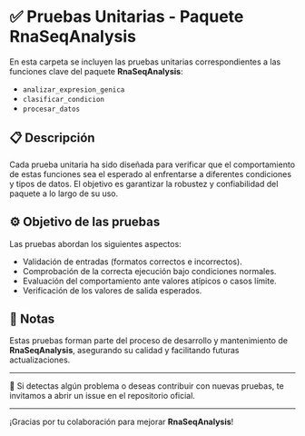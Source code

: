 # ✅ Pruebas Unitarias - Paquete RnaSeqAnalysis

En esta carpeta se incluyen las pruebas unitarias correspondientes a las funciones clave del paquete **RnaSeqAnalysis**:

- `analizar_expresion_genica`
- `clasificar_condicion`
- `procesar_datos`

## 📋 Descripción

Cada prueba unitaria ha sido diseñada para verificar que el comportamiento de estas funciones sea el esperado al enfrentarse a diferentes condiciones y tipos de datos. El objetivo es garantizar la robustez y confiabilidad del paquete a lo largo de su uso.

## ⚙️ Objetivo de las pruebas

Las pruebas abordan los siguientes aspectos:
- Validación de entradas (formatos correctos e incorrectos).
- Comprobación de la correcta ejecución bajo condiciones normales.
- Evaluación del comportamiento ante valores atípicos o casos límite.
- Verificación de los valores de salida esperados.

## 📌 Notas

Estas pruebas forman parte del proceso de desarrollo y mantenimiento de **RnaSeqAnalysis**, asegurando su calidad y facilitando futuras actualizaciones.

---

📧 Si detectas algún problema o deseas contribuir con nuevas pruebas, te invitamos a abrir un issue en el repositorio oficial.

---

¡Gracias por tu colaboración para mejorar **RnaSeqAnalysis**!
